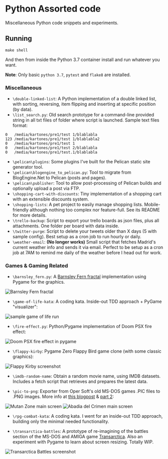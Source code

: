 Python Assorted code
====================

Miscellaneous Python code snippets and experiments.

## Running

```
make shell
```

And then from inside the Python 3.7 container install and run whatever you want.

**Note**: Only basic `python 3.7`, `pytest` and `flake8` are installed.


### Miscellaneous
* `\double-linked-list`: A Python implementation of a double linked list, with sorting, reversing, item flipping and inserting at specific position (by data).
* `\list_search.py`: Old search prototype for a command-line provided string in all txt files of folder where script is launched. Sample text files format:
```
0   /media/kartones/pre1/test 1/blablabla
123 /media/kartones/pre1/test 1/blablabla2
0   /media/kartones/pre1/test 1
0   /media/kartones/pre1/test 2/blablabla
0   /media/kartones/pre1/test.1/blablabla
```
* `\pelican\plugins`: Some plugins I've built for the Pelican static site generator tool.
* `\pelican\blogengine_to_pelican.py`: Tool to migrate from BlogEngine.Net to Pelican (posts and pages).
* `\pelican\publisher`: Tool to allow post-processing of Pelican builds and optionally upload a post via FTP.
* `\shopping-cart-with-discounts`: Tiny implementation of a shopping cart with an extensible discounts system.
* `\shopping-lists`: A pet project to easily manage shopping lists. Mobile-friendly although nothing too complex nor feature-full. See its README for more details.
* `\trello-backup`: Script to export your trello boards as json files, plus all attachments. One folder per board with data inside.
* `\twitter-purge`: Script to delete your tweets older than X days (5 with sample config). Best setup as a cron job to run hourly or daily.
* `\weather-email`: **(No longer works)** Small script that fetches Madrid's current weather info and sends it via email. Perfect to be setup as a cron job at 7AM to remind me daily of the weather before I head out for work.

### Games & Gaming Related

* `\barnsley_fern.py`:  A [Barnsley Fern fractal](https://en.wikipedia.org/wiki/Barnsley_fern) implementation using Pygame for the graphics.

![Barnsley Fern fractal](https://images.kartones.net/posts/kartonesblog/barnsley_fern.jpg)

* `\game-of-life-kata`: A coding kata. Inside-out TDD approach + PyGame "visualizer":

![sample game of life run](game-of-life-kata/doc/python_game_of_life_sample.gif)

* `\fire-effect.py`: Python/Pygame implementation of Doom PSX fire effect:

![Doom PSX fire effect in pygame](doc/fire-effect.png)

* `\flappy-kirby`: Pygame Zero Flappy Bird game clone (with some classic graphics):

![Flappy Kirby screenshot](doc/flappy-kirby.png)

* `\imdb-random-name`: Obtain a random movie name, using IMDB datasets. Includes a fetch script that retrieves and prepares the latest data.

* `\pic-to-png`: Exporter from Oper Soft's old MS-DOS games .PIC files to .PNG images. More info at [this blogpost](https://blog.kartones.net/post/opera-soft-pic-to-png-exporter/) & [part 2](https://blog.kartones.net/post/mutan-zone-sprite-exporter-wip/):

![Mutan Zone main screen](doc/pic_2_png_mutan_zone.png) ![Abadia del Crimen main screen](doc/pic_2_png_abadia_del_crimen.png)

* `\rpg-combat-kata`: A coding kata. I went for an inside-out TDD approach, building only the minimal needed functionality.

* `\transarctica-battles`: A prototype of re-imagining of the battles section of the MS-DOS and AMIGA game [Transarctica](https://en.wikipedia.org/wiki/Transarctica). Also an experiment with Pygame to learn about screen resizing. Totally WIP.

![Transarctica Battles screenshot](doc/transarctica-battles.png)
